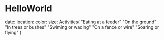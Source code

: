 # HelloWorld
date: 
location: 
color:
size:
Activities(
    "Eating at a feeder"
    "On the ground"
    "In trees or bushes"
    "Swiming or wading"
    "On a fence or wire"
    "Soaring or flying"
)